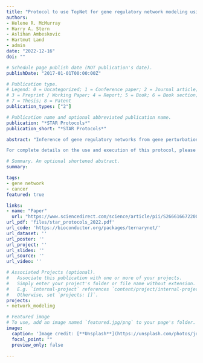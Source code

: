 ```yaml
---
title: "Protocol to use TopNet for gene regulatory network modeling using gene expression data from perturbation experiments."
authors:
- Helene R. McMurray
- Harry A. Stern
- Aslihan Ambeskovic
- Hartmut Land
- admin
date: "2022-12-16"
doi: ""

# Schedule page publish date (NOT publication's date).
publishDate: "2017-01-01T00:00:00Z"

# Publication type.
# Legend: 0 = Uncategorized; 1 = Conference paper; 2 = Journal article;
# 3 = Preprint / Working Paper; 4 = Report; 5 = Book; 6 = Book section;
# 7 = Thesis; 8 = Patent
publication_types: ["2"]

# Publication name and optional abbreviated publication name.
publication: "*STAR Protocols*"
publication_short: "*STAR Protocols*"

abstract: "Inference of gene regulatory networks from gene perturbation experiments is the most reliable approach for investigating interdependence between genes. Here, we describe the initial gene perturbations, expression measurements, and preparation steps, followed by network modeling using TopNet. Summarization and visualization of the estimated networks and optional genetic testing of dependencies revealed by the network model are demonstrated. While developed for gene perturbation experiments, TopNet models data in which nodes are both perturbed and measured.

For complete details on the use and execution of this protocol, please refer to McMurray et al. (2021)."

# Summary. An optional shortened abstract.
summary: 

tags:
- gene network
- cancer
featured: true

links:
- name: "Paper"
  url: "https://www.sciencedirect.com/science/article/pii/S2666166722006177"
url_pdf: 'files/star_protocols_2022.pdf'
url_code: 'https://bioconductor.org/packages/ternarynet/'
url_dataset: ''
url_poster: ''
url_project: ''
url_slides: ''
url_source: ''
url_video: ''

# Associated Projects (optional).
#   Associate this publication with one or more of your projects.
#   Simply enter your project's folder or file name without extension.
#   E.g. `internal-project` references `content/project/internal-project/index.md`.
#   Otherwise, set `projects: []`.
projects:
- network_modeling

# Featured image
# To use, add an image named `featured.jpg/png` to your page's folder. 
image:
  caption: 'Image credit: [**Unsplash**](https://unsplash.com/photos/jdD8gXaTZsc)'
  focal_point: ""
  preview_only: false

---
```



